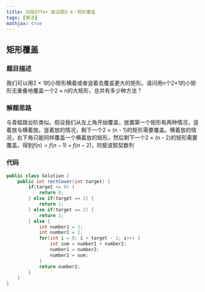 ```yaml
---
title: 剑指Offer 面试题9-4：矩形覆盖
tags: [算法]
mathjax: true
---
```


## 矩形覆盖

### 题目描述

我们可以用2 × 1的小矩形横着或者竖着去覆盖更大的矩形。请问用n个2×1的小矩形无重叠地覆盖一个2 × n的大矩形，总共有多少种方法？

### 解题思路

与青蛙跳台阶类似。假设我们从左上角开始覆盖，放置第一个矩形有两种情况，竖着放与横着放。竖着放的情况，剩下一个2 × (n - 1)的矩形需要覆盖。横着放的情况，右下角只能同样覆盖一个横着放的矩形，然后剩下一个2 × (n - 2)的矩形需要覆盖。得到$f(n) = f(n - 1) + f(n - 2)$，同斐波那契数列

### 代码

```java
public class Solution {
    public int rectCover(int target) {
        if(target <= 0) {
            return 0;
        } else if(target == 1) {
            return 1;
        } else if(target == 2) {
            return 2;
        } else {
            int number1 = 1;
            int number2 = 2;
            for(int i = 0; i < target - 2; i++) {
                int sum = number1 + number2;
                number1 = number2;
                number2 = sum;
            }
            return number2;
        }
    }
}
```


